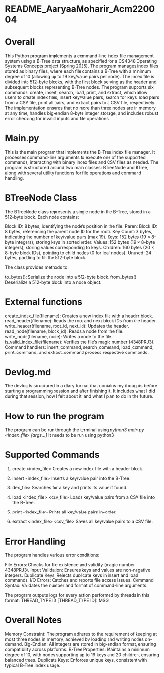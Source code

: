 # 
# README_AaryaaMoharir_Acm220004

# Overall 
This Python program implements a command-line index file management system using a B-Tree data structure, as specified for a CS4348 Operating Systems Concepts project (Spring 2025).
The program manages index files stored as binary files, where each file contains a B-Tree with a minimum degree of 10 (allowing up to 19 key/value pairs per node). The index file 
is divided into 512-byte blocks, with the first block serving as the header and subsequent blocks representing B-Tree nodes. The program supports six commands: 
create, insert, search, load, print, and extract, which allow users to create index files, insert key/value pairs, search for keys, load pairs from a CSV file, print all pairs, 
and extract pairs to a CSV file, respectively. The implementation ensures that no more than three nodes are in memory at any time, handles big-endian 8-byte integer storage, and 
includes robust error checking for invalid inputs and file operations.

# Main.py 

This is the main program that implements the B-Tree index file manager. It processes command-line arguments to execute one of the supported commands, 
interacting with binary index files and CSV files as needed. The program is structured around two main classes: BTreeNode and BTree, along with several 
utility functions for file operations and command handling.

# BTreeNode Class 

The BTreeNode class represents a single node in the B-Tree, stored in a 512-byte block. Each node contains:

Block ID: 8 bytes, identifying the node’s position in the file.
Parent Block ID: 8 bytes, referencing the parent node (0 for the root).
Key Count: 8 bytes, indicating the number of key/value pairs (max 19).
Keys: 152 bytes (19 × 8-byte integers), storing keys in sorted order.
Values: 152 bytes (19 × 8-byte integers), storing values corresponding to keys.
Children: 160 bytes (20 × 8-byte block IDs), pointing to child nodes (0 for leaf nodes).
Unused: 24 bytes, padding to fill the 512-byte block.

The class provides methods to:

to_bytes(): Serialize the node into a 512-byte block.
from_bytes(): Deserialize a 512-byte block into a node object.


# External functions 

create_index_file(filename): Creates a new index file with a header block.
read_header(filename): Reads the root and next block IDs from the header.
write_header(filename, root_id, next_id): Updates the header.
read_node(filename, block_id): Reads a node from the file.
write_node(filename, node): Writes a node to the file.
is_valid_index_file(filename): Verifies the file’s magic number (4348PRJ3).
Command handlers: insert_command, search_command, load_command, print_command, and extract_command process respective commands.


# Devlog.md 
The devlog is structured in a diary format that contains my thoughts before starting a programming session and after finishing it. It includes what I did during 
that session, how I felt about it, and what I plan to do in the future. 

# How to run the program 

The program can be run through the terminal using _python3 main.py <command> <index_file> [args...]_
It needs to be run using python3 

# Supported Commands  
1. create <index_file>
Creates a new index file with a header block.

2. insert <index_file> <key> <value>
Inserts a key/value pair into the B-Tree.

3. dex_file> <key>
Searches for a key and prints its value if found.

4. load <index_file> <csv_file>
Loads key/value pairs from a CSV file into the B-Tree.

5. print <index_file>
Prints all key/value pairs in-order.

6. extract <index_file> <csv_file>
Saves all key/value pairs to a CSV file.

# Error Handling 
The program handles various error conditions:

File Errors: Checks for file existence and validity (magic number 4348PRJ3).
Input Validation: Ensures keys and values are non-negative integers.
Duplicate Keys: Rejects duplicate keys in insert and load commands.
I/O Errors: Catches and reports file access issues.
Command Syntax: Validates the number and format of command-line arguments.

The program outputs logs for every action performed by threads in this format:
THREAD_TYPE ID [THREAD_TYPE ID]: MSG

# Overall Notes 

Memory Constraint: The program adheres to the requirement of keeping at most three nodes in memory, achieved by loading and writing nodes on-demand.
Big-Endian: All integers are stored in big-endian format, ensuring compatibility across platforms.
B-Tree Properties: Maintains a minimum degree of 10, with nodes supporting up to 19 keys and 20 children, ensuring balanced trees.
Duplicate Keys: Enforces unique keys, consistent with typical B-Tree index usage.
